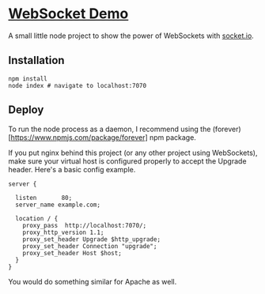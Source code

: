 # [WebSocket Demo](http://websockets.thesocietea.org)
A small little node project to show the power of WebSockets with [socket.io](http://socket.io).

## Installation
```shell
npm install
node index # navigate to localhost:7070
```

## Deploy

To run the node process as a daemon, I recommend using the (forever)[https://www.npmjs.com/package/forever] npm
package.

If you put nginx behind this project (or any other project using WebSockets),
make sure your virtual host is configured properly to accept the Upgrade
header. Here's a basic config example.

```
server {

  listen       80;
  server_name example.com;

  location / {
    proxy_pass  http://localhost:7070/;
    proxy_http_version 1.1;
    proxy_set_header Upgrade $http_upgrade;
    proxy_set_header Connection "upgrade";
    proxy_set_header Host $host;
  }
}
```

You would do something similar for Apache as well.
